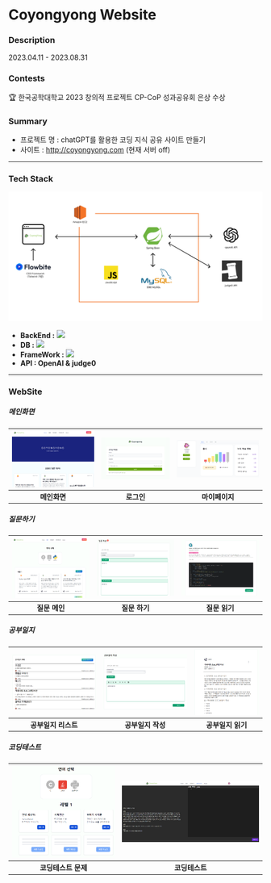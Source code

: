 # Coyongyong Website
### Description
2023.04.11 - 2023.08.31

### Contests
🏆 한국공학대학교 2023 창의적 프로젝트 CP-CoP 성과공유회 은상 수상
<br/>   
### Summary
 - 프로젝트 명 : chatGPT를 활용한 코딩 지식 공유 사이트 만들기
 - 사이트 : http://coyongyong.com (현재 서버 off) <br/>
---
### Tech Stack
![기술스택](./image/techstack.png)
- <b>BackEnd :</b> <img src="https://img.shields.io/badge/java-007396?style=for-the-badge&logo=java&logoColor=white">
- <b>DB :</b> <img src="https://img.shields.io/badge/mysql-4479A1?style=for-the-badge&logo=mysql&logoColor=white">
- <b>FrameWork :</b> <img src="https://img.shields.io/badge/springboot-6DB33F?style=for-the-badge&logo=springboot&logoColor=white">
- <b>API : OpenAI & judge0</b> 
---
### WebSite

##### 메인화면
| ![메인화면](./image/main.png) | ![로그인](./image/login.png) | ![마이페이지](./image/mypage.png) |
| :--: | :--: | :--: |
| <b>메인화면</b> | <b>로그인</b> | <b>마이페이지</b> |

##### 질문하기
| ![질문하기](./image/questionMain.png) | ![questionWrite](./image/questionWrite.png) | ![questionRead](./image/questionRead.png) |
| :--: | :--: | :--: |
| <b>질문 메인</b> | <b>질문 하기</b> | <b>질문 읽기</b> |

##### 공부일지
| ![공부일지](/image/studyList.png) | ![공부일지](./image/studyWrite.png) | ![공부일지](./image/study.png) |
| :--: | :--: | :--: |
| <b>공부일지 리스트</b> | <b>공부일지 작성</b> | <b>공부일지 읽기</b> |

##### 코딩테스트
| ![코딩테스트 문제](./image/codingTestList.png) | ![코딩테스트](./image/codingTest.png) | 
| :--: | :--: | 
| <b>코딩테스트 문제</b> | <b>코딩테스트</b> | 




